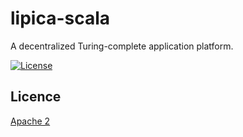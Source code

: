 lipica-scala
====

A decentralized Turing-complete application platform.

[![License](http://img.shields.io/:license-Apache%202-red.svg)](http://www.apache.org/licenses/LICENSE-2.0.txt)


## Licence

[Apache 2](http://www.apache.org/licenses/LICENSE-2.0.txt)
